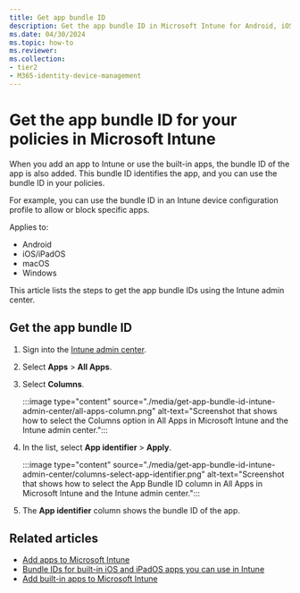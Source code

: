 ```yaml
---
title: Get app bundle ID
description: Get the app bundle ID in Microsoft Intune for Android, iOS/iPadOS, macOS, and Windows apps. Use the bundle ID in your app policies, device configuration profiles, enrollment policies, and compliance policies in Microsoft Intune.
ms.date: 04/30/2024
ms.topic: how-to
ms.reviewer:
ms.collection:
- tier2
- M365-identity-device-management
---
```


# Get the app bundle ID for your policies in Microsoft Intune

When you add an app to Intune or use the built-in apps, the bundle ID of the app is also added. This bundle ID identifies the app, and you can use the bundle ID in your policies.

For example, you can use the bundle ID in an Intune device configuration profile to allow or block specific apps.

Applies to:

- Android
- iOS/iPadOS
- macOS
- Windows

This article lists the steps to get the app bundle IDs using the Intune admin center.

## Get the app bundle ID

1. Sign into the [Intune admin center](https://go.microsoft.com/fwlink/?linkid=2109431).
1. Select **Apps** > **All Apps**.
1. Select **Columns**.

    :::image type="content" source="./media/get-app-bundle-id-intune-admin-center/all-apps-column.png" alt-text="Screenshot that shows how to select the Columns option in All Apps in Microsoft Intune and the Intune admin center.":::

1. In the list, select **App identifier** > **Apply**.

    :::image type="content" source="./media/get-app-bundle-id-intune-admin-center/columns-select-app-identifier.png" alt-text="Screenshot that shows how to select the App Bundle ID column in All Apps in Microsoft Intune and the Intune admin center.":::

1. The **App identifier** column shows the bundle ID of the app.

## Related articles

- [Add apps to Microsoft Intune](../apps/apps-add.md)
- [Bundle IDs for built-in iOS and iPadOS apps you can use in Intune](../configuration/bundle-ids-built-in-ios-apps.md)
- [Add built-in apps to Microsoft Intune](../apps/apps-add-built-in.md)
